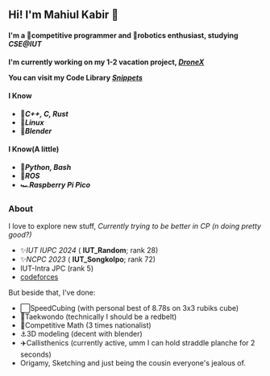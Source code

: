 ## Hi! I'm Mahiul Kabir 👋
#### I'm a 🥷competitive programmer and 🤖robotics enthusiast, studying *CSE@IUT*
**I'm currently working on my 1-2 vacation project, *[DroneX](https://github.com/Rapt0r-nj/DroneX)***

**You can visit my Code Library *[Snippets](https://github.com/Rapt0r-nj/Snippets)***

#### I Know
- 🧩***C++, C, Rust***
- 🐧***Linux***
- 🍩***Blender***

#### I Know(A little)
- 🗿***Python, Bash***
- 👾***ROS***
- 🏎***Raspberry Pi Pico***

### About
I love to explore new stuff,
*Currently trying to be better in CP (n doing pretty good?)*
- ✨️*IUT IUPC 2024* ( **IUT_Random**; rank 28)
- ✨️*NCPC 2023* ( **IUT_Songkolpo**; rank 72)
- IUT-Intra JPC (rank 5)
- [codeforces](https://codeforces.com/profile/Rapt0r_nj)

But beside that, I've done:
- ⬜️SpeedCubing (with personal best of 8.78s on 3x3 rubiks cube)
- 🥋Taekwondo (technically I should be a redbelt)
- 🧮Competitive Math (3 times nationalist)
- ⚓️3D modeling (decent with blender)
- ✈️Callisthenics (currently active, umm I can hold straddle planche for 2 seconds)
- Origamy, Sketching and just being the cousin everyone's jealous of.
